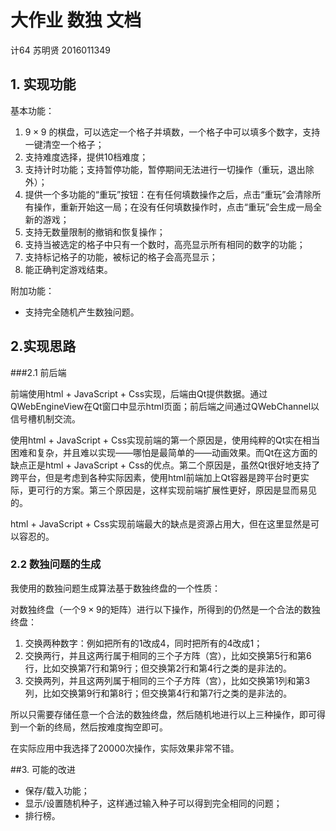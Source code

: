 # 大作业 数独 文档

计64 苏明贤 2016011349

## 1. 实现功能

基本功能：

1. $9 \times 9$ 的棋盘，可以选定一个格子并填数，一个格子中可以填多个数字，支持一键清空一个格子；
2. 支持难度选择，提供10档难度；
3. 支持计时功能；支持暂停功能，暂停期间无法进行一切操作（重玩，退出除外）；
4. 提供一个多功能的“重玩”按钮：在有任何填数操作之后，点击“重玩”会清除所有操作，重新开始这一局；在没有任何填数操作时，点击“重玩”会生成一局全新的游戏；
5. 支持无数量限制的撤销和恢复操作；
6. 支持当被选定的格子中只有一个数时，高亮显示所有相同的数字的功能；
7. 支持标记格子的功能，被标记的格子会高亮显示；
8. 能正确判定游戏结束。

附加功能：

- 支持完全随机产生数独问题。

## 2.实现思路

###2.1 前后端

前端使用html + JavaScript + Css实现，后端由Qt提供数据。通过QWebEngineView在Qt窗口中显示html页面；前后端之间通过QWebChannel以信号槽机制交流。

使用html + JavaScript + Css实现前端的第一个原因是，使用纯粹的Qt实在相当困难和复杂，并且难以实现——哪怕是最简单的——动画效果。而Qt在这方面的缺点正是html + JavaScript + Css的优点。第二个原因是，虽然Qt很好地支持了跨平台，但是考虑到各种实际因素，使用html前端加上Qt容器是跨平台时更实际，更可行的方案。第三个原因是，这样实现前端扩展性更好，原因是显而易见的。

html + JavaScript + Css实现前端最大的缺点是资源占用大，但在这里显然是可以容忍的。

### 2.2 数独问题的生成

我使用的数独问题生成算法基于数独终盘的一个性质：

对数独终盘（一个$9 \times 9$的矩阵）进行以下操作，所得到的仍然是一个合法的数独终盘：

1. 交换两种数字：例如把所有的$1$改成$4$，同时把所有的$4$改成$1$；
2. 交换两行，并且这两行属于相同的三个子方阵（宫），比如交换第$5$行和第$6$行，比如交换第$7$行和第$9$行；但交换第$2$行和第$4$行之类的是非法的。
3. 交换两列，并且这两列属于相同的三个子方阵（宫），比如交换第$1$列和第$3$列，比如交换第$9$行和第$8$行；但交换第$4$行和第$7$行之类的是非法的。

所以只需要存储任意一个合法的数独终盘，然后随机地进行以上三种操作，即可得到一个新的终局，然后按难度掏空即可。

在实际应用中我选择了$20000$次操作，实际效果非常不错。

##3. 可能的改进

- 保存/载入功能；
- 显示/设置随机种子，这样通过输入种子可以得到完全相同的问题；
- 排行榜。